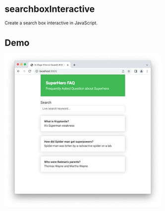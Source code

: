 # searchboxInteractive
Create a search box interactive in JavaScript.

# Demo
![My animated logo](demo/images/overview.png)
